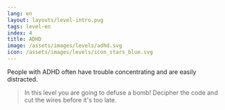 ```yaml
---
lang: en
layout: layouts/level-intro.pug
tags: level-en
index: 4
title: ADHD
image: /assets/images/levels/adhd.svg
icon: /assets/images/levels/icon_stars_blue.svg
---
```


People with ADHD often have trouble concentrating and are easily distracted. 

> In this level you are going to defuse a bomb! Decipher the code and cut the wires before it's too late. 